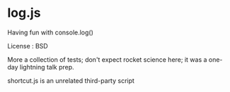 log.js
======

Having fun with console.log()

License : BSD

More a collection of tests; don't expect rocket science here; it was a one-day lightning talk prep.

shortcut.js is an unrelated third-party script